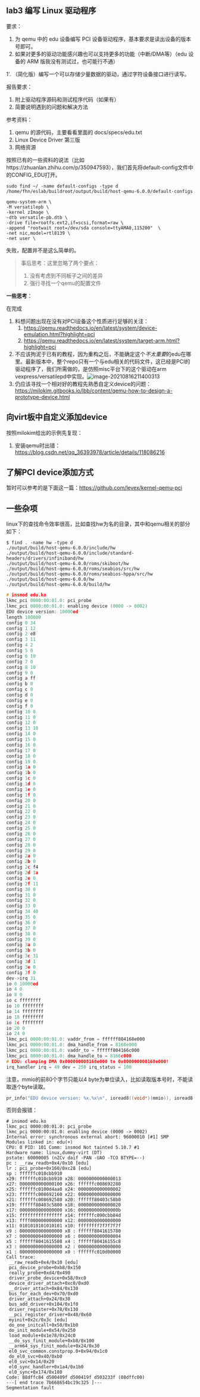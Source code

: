 ## lab3 编写 Linux 驱动程序
要求：
1. 为 qemu 中的 edu 设备编写 PCI 设备驱动程序，基本要求是读出设备的版本号即可。
2. 如果对更多的驱动功能感兴趣也可以支持更多的功能（中断/DMA等）（edu 设备的 ARM 版我没有测试过，也可能行不通）
            

1'. （简化版）编写一个可以存储少量数据的驱动，通过字符设备接口进行读写。

报告要求：
1. 附上驱动程序源码和测试程序代码（如果有）
2. 简要说明遇到的问题和解决方法

参考资料：
1. qemu 的源代码，主要看看里面的 docs/specs/edu.txt
2. Linux Device Driver 第三版
3. 网络资源



按照已有的一些资料的说法（比如https://zhuanlan.zhihu.com/p/350947593），我们首先将default-config文件中的CONFIG_EDU打开。

```shell
sudo find ~/ -name default-configs -type d
/home/fhn/eslab/buildroot/output/build/host-qemu-6.0.0/default-configs
```

```shell
qemu-system-arm \
-M versatilepb \
-kernel zImage \
-dtb versatile-pb.dtb \
-drive file=rootfs.ext2,if=scsi,format=raw \
-append "rootwait root=/dev/sda console=ttyAMA0,115200"  \
-net nic,model=rtl8139 \
-net user \

```

失败，配置并不是这么简单的。

> 事后思考：这里忽略了两个要点：
> 1. 没有考虑到不同板子之间的差异
> 2. 强行寻找一个qemu的配置文件

**一些思考**：

在完成

1. 料想问题出现在没有对PCI设备这个性质进行足够的关注：
   1. https://qemu.readthedocs.io/en/latest/system/device-emulation.html?highlight=pci
   2. https://qemu.readthedocs.io/en/latest/system/target-arm.html?highlight=pci
2. 不应该拘泥于已有的教程，因为重构之后，不能确定这个*不太重要*的edu在哪里。最新版本中，整个repo只有一个与edu相关的代码文件，这已经是PCI的驱动程序了，我们所需做的，是仿照misc平台下的这个驱动在arm vexpress/versatilepd中实现。![image-20210816211400313](assets/image-20210816211400313.png)
3. 仍应该寻找一个相对好的教程先熟悉自定义device的问题：https://milokim.gitbooks.io/lbb/content/qemu-how-to-design-a-prototype-device.html




## 向virt板中自定义添加device
按照milokim给出的示例先复现：
1. 安装qemu时出错：https://blog.csdn.net/qq_36393978/article/details/118086216

## 了解PCI device添加方式

暂时可以参考的是下面这一篇：https://github.com/levex/kernel-qemu-pci


## 一些杂项

linux下的查找命令效率很高，比如查找hw为名的目录，其中和qemu相关的部分如下：

```shell
$ find . -name hw -type d
./output/build/host-qemu-6.0.0/include/hw
./output/build/host-qemu-6.0.0/include/standard-headers/drivers/infiniband/hw
./output/build/host-qemu-6.0.0/roms/skiboot/hw
./output/build/host-qemu-6.0.0/roms/seabios/src/hw
./output/build/host-qemu-6.0.0/roms/seabios-hppa/src/hw
./output/build/host-qemu-6.0.0/hw
./output/build/host-qemu-6.0.0/build/hw
```


```c
# insmod edu.ko 
lkmc_pci 0000:00:01.0: pci_probe
lkmc_pci 0000:00:01.0: enabling device (0000 -> 0002)
EDU device version: 10000ed
length 100000
config 0 34
config 1 12
config 2 e8
config 3 11
config 4 2
config 5 0
config 6 10
config 7 0
config 8 10
config 9 0
config a ff
config b 0
config c 0
config d 0
config e 0
config f 0
config 10 0
config 11 0
config 12 0
config 13 10
config 14 0
config 15 0
config 16 0
config 17 0
config 18 0
config 19 0
config 1a 0
config 1b 0
config 1c 0
config 1d 0
config 1e 0
config 1f 0
config 20 0
config 21 0
config 22 0
config 23 0
config 24 0
config 25 0
config 26 0
config 27 0
config 28 0
config 29 0
config 2a 0
config 2b 0
config 2c f4
config 2d 1a
config 2e 0
config 2f 11
config 30 0
config 31 0
config 32 0
config 33 0
config 34 40
config 35 0
config 36 0
config 37 0
config 38 0
config 39 0
config 3a 0
config 3b 0
config 3c 31
config 3d 1
config 3e 0
config 3f 0
dev->irq 31
io 0 10000ed
io 4 0
io 8 0
io c ffffffff
io 10 ffffffff
io 14 ffffffff
io 18 ffffffff
io 1c ffffffff
io 20 0
io 24 0
lkmc_pci 0000:00:01.0: vaddr_from = ffffff804168e000
lkmc_pci 0000:00:01.0: dma_handle_from = 8168e000
lkmc_pci 0000:00:01.0: vaddr_to = ffffff804166c000
lkmc_pci 0000:00:01.0: dma_handle_to = 8166c000
# EDU: clamping DMA 0x000000008168e000 to 0x000000000168e000!
irq_handler irq = 49 dev = 250 irq_status = 100
```

注意，mmio的前80个字节只能以4 byte为单位读入，比如读取版本号时，不能读取逐个byte读取。
```c
pr_info("EDU device version: %x.%x\n", ioread8((void*)(mmio)), ioread8((void*)(mmio+1)));
```

否则会报错：
```shell
# insmod edu.ko 
lkmc_pci 0000:00:01.0: pci_probe
lkmc_pci 0000:00:01.0: enabling device (0000 -> 0002)
Internal error: synchronous external abort: 96000010 [#1] SMP
Modules linked in: edu(+)
CPU: 0 PID: 101 Comm: insmod Not tainted 5.10.7 #1
Hardware name: linux,dummy-virt (DT)
pstate: 60000005 (nZCv daif -PAN -UAO -TCO BTYPE=--)
pc : __raw_readb+0x4/0x10 [edu]
lr : pci_probe+0x160/0xc28 [edu]
sp : ffffffc010cbb910
x29: ffffffc010cbb910 x28: 0000000000000013 
x27: 0000000000000100 x26: ffffffc008692280 
x25: ffffffc0100d4aa0 x24: 0000000000000002 
x23: ffffffc008692160 x22: 0000000000000000 
x21: ffffffc008692580 x20: ffffff80403c58b0 
x19: ffffff80403c5800 x18: 0000000000000020 
x17: 0000000000000000 x16: 000000000000000b 
x15: ffffffffffffffff x14: ffffffc090cbb84d 
x13: ffff000000000000 x12: 0000000000000000 
x11: 0101010101010101 x10: ffffffff7f7f7f7f 
x9 : 0000000000000000 x8 : ffffff8041615780 
x7 : 0000000040000000 x6 : 0000000000000004 
x5 : ffffff8041615508 x4 : ffffff80416155c8 
x3 : 0000000000000000 x2 : 0000000000000000 
x1 : 0000000000000000 x0 : ffffffc010d00000 
Call trace:
 __raw_readb+0x4/0x10 [edu]
 pci_device_probe+0xb8/0x150
 really_probe+0xd4/0x490
 driver_probe_device+0x58/0xc0
 device_driver_attach+0xc0/0xd0
 __driver_attach+0x84/0x130
 bus_for_each_dev+0x70/0xd0
 driver_attach+0x24/0x30
 bus_add_driver+0x104/0x1f0
 driver_register+0x78/0x130
 __pci_register_driver+0x48/0x60
 myinit+0x2c/0x3c [edu]
 do_one_initcall+0x50/0x1b0
 do_init_module+0x54/0x250
 load_module+0x1e78/0x24c0
 __do_sys_finit_module+0xb8/0x100
 __arm64_sys_finit_module+0x24/0x30
 el0_svc_common.constprop.0+0x94/0x1c0
 do_el0_svc+0x40/0xb0
 el0_svc+0x14/0x20
 el0_sync_handler+0x1a4/0x1b0
 el0_sync+0x174/0x180
Code: 88dffc84 d500409f d500419f d503233f (08dffc00) 
---[ end trace 7b668654bc19c325 ]---
Segmentation fault
```
